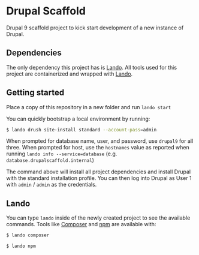 # Drupal Scaffold

Drupal 9 scaffold project to kick start development of a new instance of Drupal.

## Dependencies

The only dependency this project has is [Lando][]. All tools used for this
project are containerized and wrapped with [Lando][].

## Getting started

Place a copy of this repository in a new folder and run `lando start`

You can quickly bootstrap a local environment by running:

```bash
$ lando drush site-install standard --account-pass=admin
```

When prompted for database name, user, and password, use `drupal9` for all three.
When prompted for host, use the `hostnames` value as reported when running
`lando info --service=database` (e.g. `database.drupalscaffold.internal`)

The command above will install all project dependencies and install Drupal with
the standard installation profile. You can then log into Drupal as User 1 with
`admin` / `admin` as the credentials.

## Lando

You can type `lando` inside of the newly created project to see the available
commands. Tools like [Composer][] and [npm][] are available with:

```bash
$ lando composer
```

```bash
$ lando npm
```

[Lando]: https://docs.devwithlando.io
[Composer]: https://getcomposer.org
[npm]: https://www.npmjs.com
